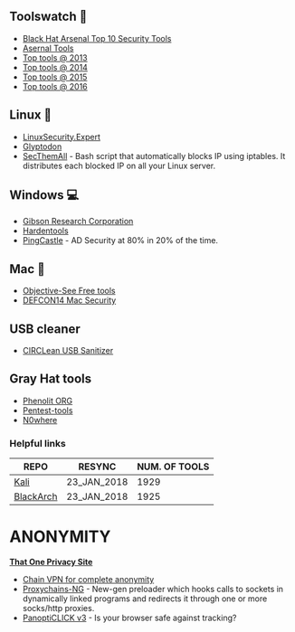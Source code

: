  ## Toolswatch 🔧
 - [Black Hat Arsenal Top 10 Security Tools](http://www.toolswatch.org/2018/01/black-hat-arsenal-top-10-security-tools) 
 - [Asernal Tools](https://github.com/toolswatch/blackhat-arsenal-tools)
 - [Top tools @ 2013](http://www.toolswatch.org/2013/12/2013-top-security-tools-as-voted-by-toolswatch-org-readers/)
 - [Top tools @ 2014](http://www.toolswatch.org/2015/01/2014-top-security-tools-as-voted-by-toolswatch-org-readers/)
 - [Top tools @ 2015](http://www.toolswatch.org/2016/02/2015-top-security-tools-as-voted-by-toolswatch-org-readers/)
 - [Top tools @ 2016](http://www.toolswatch.org/2017/02/2016-top-security-tools-as-voted-by-toolswatch-org-readers/)
 
## Linux 🐚
 - [LinuxSecurity.Expert](https://linuxsecurity.expert/security-tools/top-100)
 - [Glyptodon](http://blog.sevagas.com/?-Glyptodon-) 
 - [SecThemAll](https://secthemall.com/) - Bash script that automatically blocks IP using iptables. It distributes each blocked IP on all your Linux server.
 
## Windows 💻
 - [Gibson Research Corporation](https://www.grc.com/freepopular.htm)
 - [Hardentools](https://github.com/securitywithoutborders/hardentools)
 - [PingCastle](https://www.pingcastle.com/) - AD Security at 80% in 20% of the time.
 
## Mac 🍎
- [Objective-See Free tools](https://objective-see.com/products.html) 
- [DEFCON14 Mac Security](https://www.defcon.org/images/defcon-14/dc-14-presentations/DC-14-Edge-Security.pdf) 

## USB cleaner
- [CIRCLean USB Sanitizer](https://github.com/Rafiot/KittenGroomer)

## Gray Hat tools
- [Phenolit ORG](http://www.phenoelit.org/fr/tools.html)
- [Pentest-tools](https://pentest-tools.com) 
- [N0where](https://n0where.net/best-cybersecurity-tools/)

### Helpful links
|                           REPO                         |    RESYNC         | NUM. OF TOOLS |  
|--------------------------------------------------------|-------------------|---------------|
| [Kali](https://en.kali.tools/all/?)                    |    23_JAN_2018    |     1929      |
| [BlackArch](https://blackarch.org/tools.html)          |    23_JAN_2018    |     1925      |


# ANONYMITY

**[That One Privacy Site](https://thatoneprivacysite.net/)**
+ [Chain VPN for complete anonymity](https://null-byte.wonderhowto.com/how-to/chain-vpns-for-complete-anonymity-0131368/)
+ [Proxychains-NG](https://github.com/rofl0r/proxychains-ng) - New-gen preloader which hooks calls to sockets in dynamically linked programs and redirects it through one or more socks/http proxies.
+ [PanoptiCLICK v3](https://panopticlick.eff.org/) - Is your browser safe against tracking?
